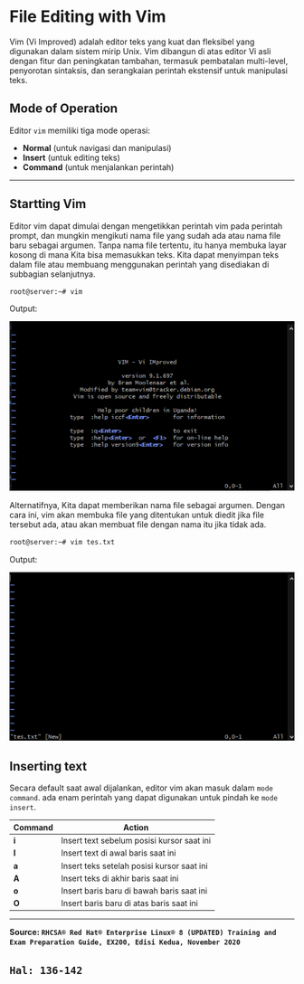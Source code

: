 # File Editing with Vim

Vim (Vi Improved) adalah editor teks yang kuat dan fleksibel yang digunakan dalam sistem mirip Unix. Vim dibangun di atas editor Vi asli dengan fitur dan peningkatan tambahan, termasuk pembatalan multi-level, penyorotan sintaksis, dan serangkaian perintah ekstensif untuk manipulasi teks.

## Mode of Operation

Editor `vim` memiliki tiga mode operasi:

- **Normal** (untuk navigasi dan manipulasi)
- **Insert** (untuk editing teks)
- **Command** (untuk menjalankan perintah)

---

## Startting Vim

Editor vim dapat dimulai dengan mengetikkan perintah vim pada perintah prompt, dan mungkin mengikuti nama file yang sudah ada atau nama file baru sebagai argumen. Tanpa nama file tertentu, itu hanya membuka layar kosong di mana Kita bisa memasukkan teks. Kita dapat menyimpan teks dalam file atau membuang menggunakan perintah yang disediakan di subbagian selanjutnya.

```bash
root@server:~# vim
```

Output:

![1734406443266](image/EditingFileswithVim/1734406443266.png)

Alternatifnya, Kita dapat memberikan nama file sebagai argumen. Dengan cara ini, vim akan membuka file yang ditentukan untuk diedit jika file tersebut ada, atau  akan membuat file dengan  nama itu jika tidak ada.

```bash
root@server:~# vim tes.txt
```

Output:

![1734406672841](image/EditingFileswithVim/1734406672841.png)

## Inserting text

Secara default saat awal dijalankan, editor vim akan masuk dalam `mode command`. ada enam perintah yang dapat digunakan untuk pindah ke `mode insert`.

| Command | Action                                     |
|---------|--------------------------------------------|
| **i**   | Insert text sebelum posisi kursor saat ini |
| **I**   | Insert text di awal baris saat ini         |
| **a**   | Insert teks setelah posisi kursor saat ini |
| **A**   | Insert teks di akhir baris saat ini        |
| **o**   | Insert baris baru di bawah baris  saat ini |
| **O**   | Insert baris baru di atas baris saat ini   |



---

**Source: `RHCSA® Red Hat® Enterprise Linux® 8 (UPDATED) Training and Exam Preparation Guide, EX200, Edisi Kedua, November 2020`**

`Hal: 136-142`
---
